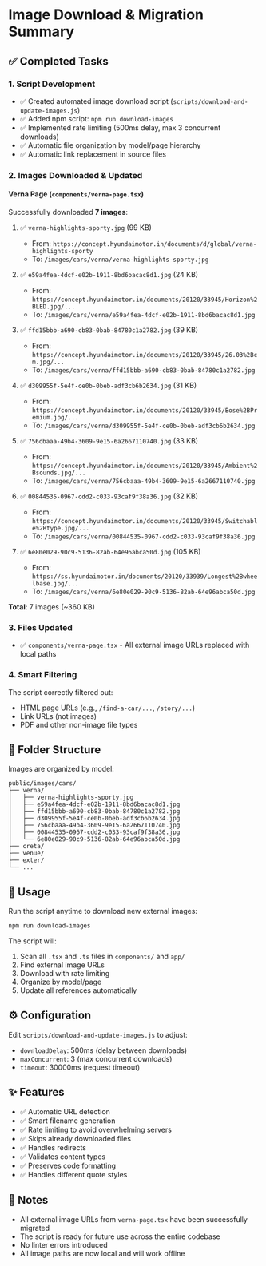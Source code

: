 # Image Download & Migration Summary

## ✅ Completed Tasks

### 1. Script Development
- ✅ Created automated image download script (`scripts/download-and-update-images.js`)
- ✅ Added npm script: `npm run download-images`
- ✅ Implemented rate limiting (500ms delay, max 3 concurrent downloads)
- ✅ Automatic file organization by model/page hierarchy
- ✅ Automatic link replacement in source files

### 2. Images Downloaded & Updated

#### Verna Page (`components/verna-page.tsx`)
Successfully downloaded **7 images**:

1. ✅ `verna-highlights-sporty.jpg` (99 KB)
   - From: `https://concept.hyundaimotor.in/documents/d/global/verna-highlights-sporty`
   - To: `/images/cars/verna/verna-highlights-sporty.jpg`

2. ✅ `e59a4fea-4dcf-e02b-1911-8bd6bacac8d1.jpg` (24 KB)
   - From: `https://concept.hyundaimotor.in/documents/20120/33945/Horizon%2BLED.jpg/...`
   - To: `/images/cars/verna/e59a4fea-4dcf-e02b-1911-8bd6bacac8d1.jpg`

3. ✅ `ffd15bbb-a690-cb83-0bab-84780c1a2782.jpg` (39 KB)
   - From: `https://concept.hyundaimotor.in/documents/20120/33945/26.03%2Bcm.jpg/...`
   - To: `/images/cars/verna/ffd15bbb-a690-cb83-0bab-84780c1a2782.jpg`

4. ✅ `d309955f-5e4f-ce0b-0beb-adf3cb6b2634.jpg` (31 KB)
   - From: `https://concept.hyundaimotor.in/documents/20120/33945/Bose%2BPremium.jpg/...`
   - To: `/images/cars/verna/d309955f-5e4f-ce0b-0beb-adf3cb6b2634.jpg`

5. ✅ `756cbaaa-49b4-3609-9e15-6a2667110740.jpg` (33 KB)
   - From: `https://concept.hyundaimotor.in/documents/20120/33945/Ambient%2Bsounds.jpg/...`
   - To: `/images/cars/verna/756cbaaa-49b4-3609-9e15-6a2667110740.jpg`

6. ✅ `00844535-0967-cdd2-c033-93caf9f38a36.jpg` (32 KB)
   - From: `https://concept.hyundaimotor.in/documents/20120/33945/Switchable%2Btype.jpg/...`
   - To: `/images/cars/verna/00844535-0967-cdd2-c033-93caf9f38a36.jpg`

7. ✅ `6e80e029-90c9-5136-82ab-64e96abca50d.jpg` (105 KB)
   - From: `https://ss.hyundaimotor.in/documents/20120/33939/Longest%2Bwheelbase.jpg/...`
   - To: `/images/cars/verna/6e80e029-90c9-5136-82ab-64e96abca50d.jpg`

**Total**: 7 images (~360 KB)

### 3. Files Updated
- ✅ `components/verna-page.tsx` - All external image URLs replaced with local paths

### 4. Smart Filtering
The script correctly filtered out:
- HTML page URLs (e.g., `/find-a-car/...`, `/story/...`)
- Link URLs (not images)
- PDF and other non-image file types

## 📁 Folder Structure

Images are organized by model:
```
public/images/cars/
├── verna/
│   ├── verna-highlights-sporty.jpg
│   ├── e59a4fea-4dcf-e02b-1911-8bd6bacac8d1.jpg
│   ├── ffd15bbb-a690-cb83-0bab-84780c1a2782.jpg
│   ├── d309955f-5e4f-ce0b-0beb-adf3cb6b2634.jpg
│   ├── 756cbaaa-49b4-3609-9e15-6a2667110740.jpg
│   ├── 00844535-0967-cdd2-c033-93caf9f38a36.jpg
│   └── 6e80e029-90c9-5136-82ab-64e96abca50d.jpg
├── creta/
├── venue/
├── exter/
└── ...
```

## 🚀 Usage

Run the script anytime to download new external images:

```bash
npm run download-images
```

The script will:
1. Scan all `.tsx` and `.ts` files in `components/` and `app/`
2. Find external image URLs
3. Download with rate limiting
4. Organize by model/page
5. Update all references automatically

## ⚙️ Configuration

Edit `scripts/download-and-update-images.js` to adjust:
- `downloadDelay`: 500ms (delay between downloads)
- `maxConcurrent`: 3 (max concurrent downloads)
- `timeout`: 30000ms (request timeout)

## ✨ Features

- ✅ Automatic URL detection
- ✅ Smart filename generation
- ✅ Rate limiting to avoid overwhelming servers
- ✅ Skips already downloaded files
- ✅ Handles redirects
- ✅ Validates content types
- ✅ Preserves code formatting
- ✅ Handles different quote styles

## 📝 Notes

- All external image URLs from `verna-page.tsx` have been successfully migrated
- The script is ready for future use across the entire codebase
- No linter errors introduced
- All image paths are now local and will work offline

